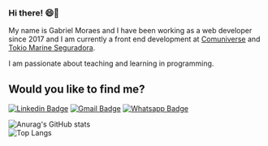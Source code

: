 ### Hi there! 😄👋

My name is Gabriel Moraes and I have been working as a web developer since 2017 and I am currently a front end development at [Comuniverse](https://comuniverse.com.br) and [Tokio Marine Seguradora](https://www.tokiomarine.com.br/). 

I am passionate about teaching and learning in programming.

## Would you like to find me?
[![Linkedin Badge](https://img.shields.io/badge/-Gabriel%20Moraes-191622?logo=Linkedin&logoColor=FF79C6&link=https://www.linkedin.com/in/gmorae)](https://www.linkedin.com/in/gmorae)
[![Gmail Badge](https://img.shields.io/badge/-gmmartins06@gmail.com-191622?logo=Gmail&logoColor=FF79C6&link=mailto:gmmartins06@gmail.com)](mailto:gmmartins06@gmail.com)
[![Whatsapp Badge](https://img.shields.io/badge/-11%20994010204-191622?logo=Whatsapp&logoColor=FF79C6&link=http://wa.me/5511976858901)](https://wa.me/5511976858901)

![Anurag's GitHub stats](https://github-readme-stats.vercel.app/api?username=gmorae&show_icons=true&theme=omni)    
![Top Langs](https://github-readme-stats.vercel.app/api/top-langs/?username=gmorae&theme=omni&show_icons=true&count_private=true&langs_count=10&layout=compact)
